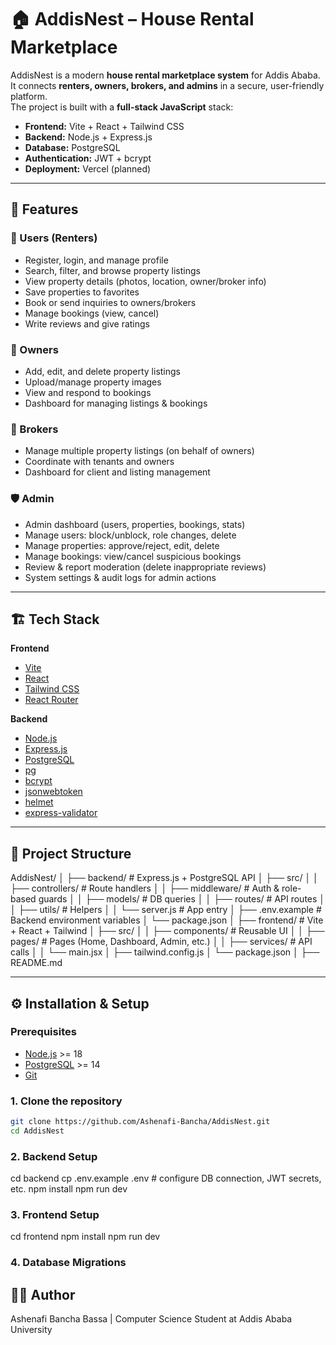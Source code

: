  # 🏠 AddisNest – House Rental Marketplace

AddisNest is a modern **house rental marketplace system** for Addis Ababa.  
It connects **renters, owners, brokers, and admins** in a secure, user-friendly platform.  
The project is built with a **full-stack JavaScript** stack:

- **Frontend:** Vite + React + Tailwind CSS  
- **Backend:** Node.js + Express.js  
- **Database:** PostgreSQL  
- **Authentication:** JWT + bcrypt  
- **Deployment:** Vercel (planned)

---

## 🚀 Features

### 👤 Users (Renters)
- Register, login, and manage profile  
- Search, filter, and browse property listings  
- View property details (photos, location, owner/broker info)  
- Save properties to favorites  
- Book or send inquiries to owners/brokers  
- Manage bookings (view, cancel)  
- Write reviews and give ratings  

### 🏡 Owners
- Add, edit, and delete property listings  
- Upload/manage property images  
- View and respond to bookings  
- Dashboard for managing listings & bookings  

### 🤝 Brokers
- Manage multiple property listings (on behalf of owners)  
- Coordinate with tenants and owners  
- Dashboard for client and listing management  

### 🛡️ Admin
- Admin dashboard (users, properties, bookings, stats)  
- Manage users: block/unblock, role changes, delete  
- Manage properties: approve/reject, edit, delete  
- Manage bookings: view/cancel suspicious bookings  
- Review & report moderation (delete inappropriate reviews)  
- System settings & audit logs for admin actions  

---

## 🏗️ Tech Stack

**Frontend**
- [Vite](https://vitejs.dev/)  
- [React](https://react.dev/)  
- [Tailwind CSS](https://tailwindcss.com/)
- [React Router](https://reactrouter.com/) 

**Backend**
- [Node.js](https://nodejs.org/) 
- [Express.js](https://expressjs.com/)
- [PostgreSQL](https://www.postgresql.org/)
- [pg](https://www.npmjs.com/package/pg)  
- [bcrypt](https://www.npmjs.com/package/bcrypt) 
- [jsonwebtoken](https://www.npmjs.com/package/jsonwebtoken) 
- [helmet](https://helmetjs.github.io/) 
- [express-validator](https://express-validator.github.io/) 

---

## 📂 Project Structure

AddisNest/
│
├── backend/ # Express.js + PostgreSQL API
│ ├── src/
│ │ ├── controllers/ # Route handlers
│ │ ├── middleware/ # Auth & role-based guards
│ │ ├── models/ # DB queries
│ │ ├── routes/ # API routes
│ │ ├── utils/ # Helpers
│ │ └── server.js # App entry
│ ├── .env.example # Backend environment variables
│ └── package.json
│
├── frontend/ # Vite + React + Tailwind
│ ├── src/
│ │ ├── components/ # Reusable UI
│ │ ├── pages/ # Pages (Home, Dashboard, Admin, etc.)
│ │ ├── services/ # API calls
│ │ └── main.jsx
│ ├── tailwind.config.js
│ └── package.json
│
├── README.md



---

## ⚙️ Installation & Setup

### Prerequisites
- [Node.js](https://nodejs.org/) >= 18
- [PostgreSQL](https://www.postgresql.org/) >= 14
- [Git](https://git-scm.com/)

### 1. Clone the repository
```bash
git clone https://github.com/Ashenafi-Bancha/AddisNest.git
cd AddisNest
```
### 2. Backend Setup
cd backend
cp .env.example .env   # configure DB connection, JWT secrets, etc.
npm install
npm run dev

### 3. Frontend Setup
cd frontend
npm install
npm run dev

### 4. Database Migrations



## 👨‍💻 Author
Ashenafi Bancha Bassa | Computer Science Student at Addis Ababa University
